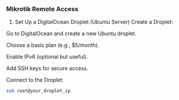 ### Mikrotik Remote Access
1. Set Up a DigitalOcean Droplet (Ubuntu Server)
Create a Droplet:

Go to DigitalOcean and create a new Ubuntu droplet.

Choose a basic plan (e.g., $5/month).

Enable IPv6 (optional but useful).

Add SSH keys for secure access.

Connect to the Droplet:

```bash
ssh root@your_droplet_ip
```
